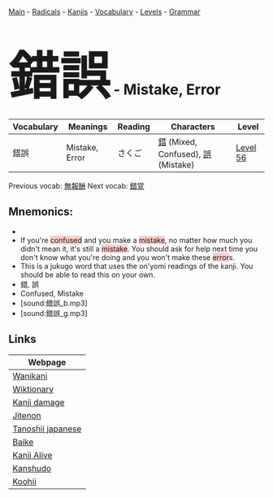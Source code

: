 <style> bigfont {font-size: 100px}</style>
[Main](../README.md) -
[Radicals](../radicals.md) -
[Kanjis](../kanjis.md) -
[Vocabulary](../vocabulary.md) -
[Levels](../levels.md) -
[Grammar](../grammar.md)
# <bigfont> 錯誤</bigfont> - Mistake, Error 

| Vocabulary | Meanings | Reading | Characters | Level |
| --- | --- | --- | --- | --- |
| 錯誤 | Mistake, Error | さくご |  [錯](../kanjis/錯.md) (Mixed, Confused), [誤](../kanjis/誤.md) (Mistake) | [Level 56](../levels/wk_level56.md) |

Previous vocab: [無報酬](無報酬.md) Next vocab: [錯覚](錯覚.md) 

## Mnemonics:

* 
* If you're <span style="background-color:#ffcccb"> confused</span> and you make a <span style="background-color:#ffcccb"> mistake</span>, no matter how much you didn't mean it, it's still a <span style="background-color:#ffcccb"> mistake</span>. You should ask for help next time you don't know what you're doing and you won't make these <span style="background-color:#ffcccb"> error</span>s.
* This is a jukugo word that uses the on'yomi readings of the kanji. You should be able to read this on your own.
* 錯, 誤
* Confused, Mistake
* [sound:錯誤_b.mp3]
* [sound:錯誤_g.mp3]


## Links 

| Webpage |
| --- |
| [Wanikani          ](https://www.wanikani.com/kanji/錯誤) |
| [Wiktionary        ](https://en.wiktionary.org/wiki/錯誤) |
| [Kanji damage      ](http://www.kanjidamage.com/kanji/search?utf8=✓&q=錯誤) |
| [Jitenon           ](https://jitenon.com/kanji/錯誤) |
| [Tanoshii japanese ](https://www.tanoshiijapanese.com/dictionary/kanji.cfm?k=錯誤) |
| [Baike             ](https://baike.baidu.com/item/錯誤) |
| [Kanji Alive       ](https://app.kanjialive.com/錯誤) |
| [Kanshudo          ](https://www.kanshudo.com/searchmn?q=錯誤) |
| [Koohii            ](https://kanji.koohii.com/study/kanji/錯誤) |
